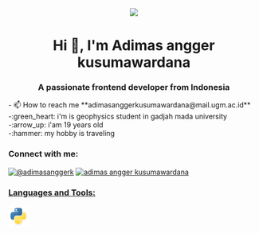 <div align="center" width="500">
<img src="https://im2.ezgif.com/tmp/ezgif-2-37f222276d.gif" width="600">
</div>
<h1 align="center">Hi 👋, I'm Adimas angger kusumawardana</h1>
<h3 align="center">A passionate frontend developer from Indonesia</h3>
- 📫 How to reach me **adimasanggerkusumawardana@mail.ugm.ac.id**
<br>
-:green_heart: i'm is geophysics student in gadjah mada university 
<br>
-:arrow_up: i'am 19 years old
<br>
-:hammer: my hobby is traveling
<br>
<h3 align="left">Connect with me:</h3>
<p align="left">
<a href="https://twitter.com/@adimasanggerk" target="blank"><img align="center" src="https://raw.githubusercontent.com/rahuldkjain/github-profile-readme-generator/master/src/images/icons/Social/twitter.svg" alt="@adimasanggerk" height="30" width="40" /></a>
<a href="https://linkedin.com/in/adimas angger kusumawardana" target="blank"><img align="center" src="https://raw.githubusercontent.com/rahuldkjain/github-profile-readme-generator/master/src/images/icons/Social/linked-in-alt.svg" alt="adimas angger kusumawardana" height="30" width="40" /></a>
<a href="https://instagram.com/adimasangger" target="blank"><img align="center"
<br>
<h3 align="left">Languages and Tools:</h3>
<p align="left"> <a href="https://www.python.org" target="_blank" rel="noreferrer"> <img src="https://raw.githubusercontent.com/devicons/devicon/master/icons/python/python-original.svg" alt="python" width="40" height="40"/> </a> </p>

